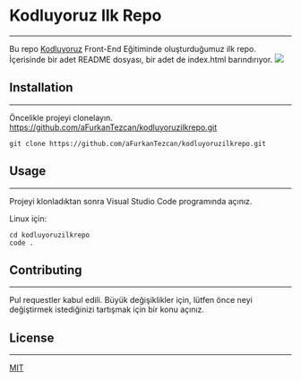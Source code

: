 # Kodluyoruz Ilk Repo
---
Bu repo [Kodluyoruz](https://www.kodluyoruz.org/) Front-End Eğitiminde oluşturduğumuz ilk repo. İçerisinde bir adet README dosyası, bir adet de index.html barındırıyor.
![](https://r.resimlink.com/HWiJ3PV.png)

## Installation
---
Öncelikle projeyi clonelayın. https://github.com/aFurkanTezcan/kodluyoruzilkrepo.git

`git clone https://github.com/aFurkanTezcan/kodluyoruzilkrepo.git`

## Usage
---
Projeyi klonladıktan sonra Visual Studio Code programında açınız.

Linux için:

```
cd kodluyoruzilkrepo
code .
```

## Contributing
---
Pul requestler kabul edili. Büyük değişiklikler için, lütfen önce neyi değiştirmek istediğinizi tartışmak için bir konu açınız.

## License
---
[MIT](https://choosealicense.com/licenses/mit/)
